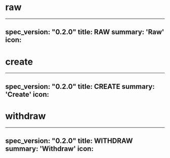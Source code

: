 <h1 class="contract">raw</h1>

---
spec_version: "0.2.0"
title: RAW
summary: 'Raw'
icon:
---

<h1 class="contract">create</h1>

---
spec_version: "0.2.0"
title: CREATE
summary: 'Create'
icon:
---

<h1 class="contract">withdraw</h1>

---
spec_version: "0.2.0"
title: WITHDRAW
summary: 'Withdraw'
icon:
---